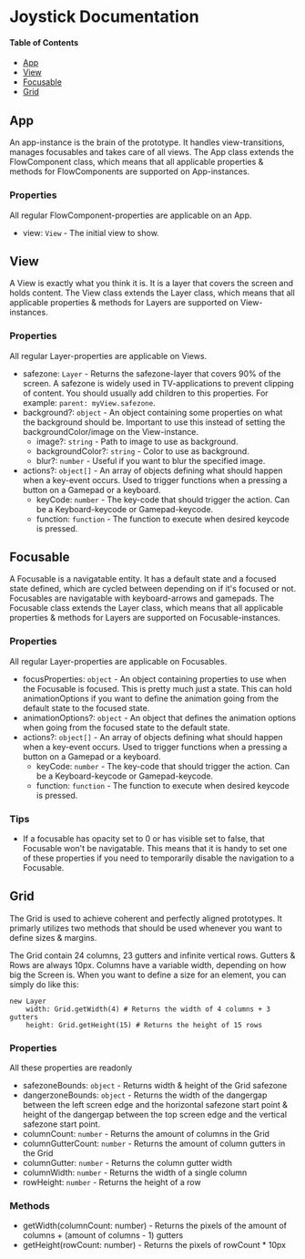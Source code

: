 # Joystick Documentation

#### Table of Contents
- [App](#app)
- [View](#view)
- [Focusable](#focusable)
- [Grid](#grid)

## App
An app-instance is the brain of the prototype. It handles view-transitions, manages focusables and takes care of all views.
The App class extends the FlowComponent class, which means that all applicable properties & methods for FlowComponents are supported on App-instances.

### Properties
All regular FlowComponent-properties are applicable on an App.
- view: `View` - The initial view to show.


## View
A View is exactly what you think it is. It is a layer that covers the screen and holds content.
The View class extends the Layer class, which means that all applicable properties & methods for Layers are supported on View-instances.

### Properties
All regular Layer-properties are applicable on Views.
- safezone: `Layer` - Returns the safezone-layer that covers 90% of the screen. A safezone is widely used in TV-applications to prevent clipping of content. You should usually add children to this properties. For example: `parent: myView.safezone`.
- background?: `object` - An object containing some properties on what the background should be. Important to use this instead of setting the backgroundColor/image on the View-instance.
    - image?: `string` - Path to image to use as background.
    - backgroundColor?: `string` - Color to use as background.
    - blur?: `number` - Useful if you want to blur the specified image.
- actions?: `object[]` - An array of objects defining what should happen when a key-event occurs. Used to trigger functions when a pressing a button on a Gamepad or a keyboard.
    - keyCode: `number` - The key-code that should trigger the action. Can be a Keyboard-keycode or Gamepad-keycode.
    - function: `function` - The function to execute when desired keycode is pressed.


## Focusable
A Focusable is a navigatable entity. It has a default state and a focused state defined, which are cycled between depending on if it's focused or not.
Focusables are navigatable with keyboard-arrows and gamepads.
The Focusable class extends the Layer class, which means that all applicable properties & methods for Layers are supported on Focusable-instances.

### Properties
All regular Layer-properties are applicable on Focusables.
- focusProperties: `object` - An object containing properties to use when the Focusable is focused. This is pretty much just a state. This can hold animationOptions if you want to define the animation going from the default state to the focused state.
- animationOptions?: `object` - An object that defines the animation options when going from the focused state to the default state.
- actions?: `object[]` - An array of objects defining what should happen when a key-event occurs. Used to trigger functions when a pressing a button on a Gamepad or a keyboard.
    - keyCode: `number` - The key-code that should trigger the action. Can be a Keyboard-keycode or Gamepad-keycode.
    - function: `function` - The function to execute when desired keycode is pressed.

### Tips
- If a focusable has opacity set to 0 or has visible set to false, that Focusable won't be navigatable. This means that it is handy to set one of these properties if you need to temporarily disable the navigation to a Focusable.


## Grid
The Grid is used to achieve coherent and perfectly aligned prototypes. It primarly utilizes two methods that should be used whenever you want to define sizes & margins.

The Grid contain 24 columns, 23 gutters and infinite vertical rows. Gutters & Rows are always 10px. Columns have a variable width, depending on how big the Screen is. When you want to define a size for an element, you can simply do like this:

```
new Layer
    width: Grid.getWidth(4) # Returns the width of 4 columns + 3 gutters
    height: Grid.getHeight(15) # Returns the height of 15 rows
```

### Properties
All these properties are readonly
- safezoneBounds: `object` - Returns width & height of the Grid safezone
- dangerzoneBounds: `object` - Returns the width of the dangergap between the left screen edge and the horizontal safezone start point & height of the dangergap between the top screen edge and the vertical safezone start point.
- columnCount: `number` - Returns the amount of columns in the Grid
- columnGutterCount: `number` - Returns the amount of column gutters in the Grid
- columnGutter: `number` - Returns the column gutter width
- columnWidth: `number` - Returns the width of a single column
- rowHeight: `number` - Returns the height of a row

### Methods
- getWidth(columnCount: number) - Returns the pixels of the amount of columns + (amount of columns - 1) gutters
- getHeight(rowCount: number) - Returns the pixels of rowCount * 10px
